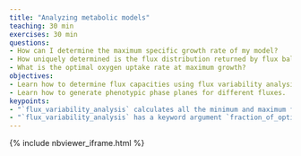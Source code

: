 ```yaml
---
title: "Analyzing metabolic models"
teaching: 30 min
exercises: 30 min
questions:
- How can I determine the maximum specific growth rate of my model?
- How uniquely determined is the flux distribution returned by flux balance analysis?
- What is the optimal oxygen uptake rate at maximum growth?
objectives:
- Learn how to determine flux capacities using flux variability analysis.
- Learn how to generate phenotypic phase planes for different fluxes.
keypoints:
- "`flux_variability_analysis` calculates all the minimum and maximum fluxes that all reactions in a model can attain."
- "`flux_variability_analysis` has a keyword argument `fraction_of_optimum` that allows one to specify a fraction of the model's objective that needs to be achieved." 
---
```


{% include nbviewer_iframe.html %}
